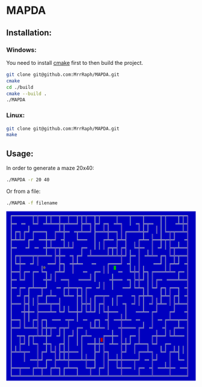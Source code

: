 # MAPDA 

## Installation:
### Windows:
You need to install [cmake](https://cmake.org/install/) first to then build the project.

```bash
git clone git@github.com:MrrRaph/MAPDA.git
cmake 
cd ./build
cmake --build .
./MAPDA
```

### Linux:
```bash
git clone git@github.com:MrrRaph/MAPDA.git
make
```

## Usage:
In order to generate a maze 20x40:
```bash
./MAPDA -r 20 40
```

Or from a file:
```bash
./MAPDA -f filename
```

![img.png](img.png)